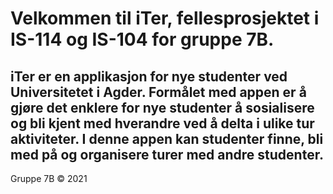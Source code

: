 # Velkommen til iTer, fellesprosjektet i IS-114 og IS-104 for gruppe 7B. 


## iTer er en applikasjon for nye studenter ved Universitetet i Agder. Formålet med appen er å gjøre det enklere for nye studenter å sosialisere og bli kjent med hverandre ved å delta i ulike tur aktiviteter. I denne appen kan studenter finne, bli med på og organisere turer med andre studenter.  

Gruppe 7B © 2021

